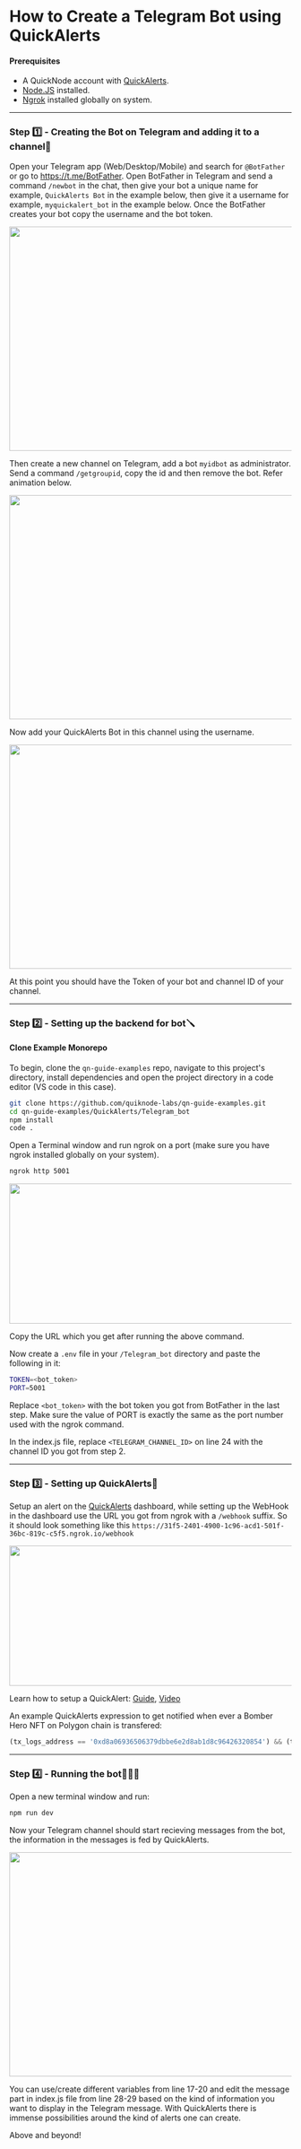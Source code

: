 # How to Create a Telegram Bot using QuickAlerts

#### Prerequisites
- A QuickNode account with [QuickAlerts](https://www.quicknode.com/quickalerts?utm_source=qn-github&utm_campaign=quickalerts_telegram_bot&utm_content=sign-up&utm_medium=generic).
- [Node.JS](https://nodejs.org/en/) installed.
- [Ngrok](https://ngrok.com/) installed globally on system.

---
### Step 1️⃣ - Creating the Bot on Telegram and adding it to a channel🤖
Open your Telegram app (Web/Desktop/Mobile) and search for `@BotFather` or go to https://t.me/BotFather. Open BotFather in Telegram and send a command `/newbot` in the chat, then give your bot a unique name for example, `QuickAlerts Bot` in the example below, then give it a username for example, `myquickalert_bot` in the example below. Once the BotFather creates your bot copy the username and the bot token.

<img src="https://user-images.githubusercontent.com/41318044/218246184-82822b29-b93b-4c72-86eb-85aa3a8f074b.png"  width="800" height="400">

Then create a new channel on Telegram, add a bot `myidbot` as administrator. Send a command `/getgroupid`, copy the id and then remove the bot. Refer animation below.

<img src="https://user-images.githubusercontent.com/41318044/218247223-6c3e70c9-efba-4c85-9b3a-65e6df56f40b.gif"  width="800" height="400">

Now add your QuickAlerts Bot in this channel using the username.

<img src="https://user-images.githubusercontent.com/41318044/218247724-0936f5e6-e90c-4d90-95d1-1d9919a052d0.gif"  width="800" height="400">

At this point you should have the Token of your bot and channel ID of your channel.

---
### Step 2️⃣ - Setting up the backend for bot🪛

#### Clone Example Monorepo

To begin, clone the `qn-guide-examples` repo, navigate to this project's directory, install dependencies and open the project directory in a code editor (VS code in this case).

```bash
git clone https://github.com/quiknode-labs/qn-guide-examples.git
cd qn-guide-examples/QuickAlerts/Telegram_bot
npm install
code .
```

Open a Terminal window and run ngrok on a port (make sure you have ngrok installed globally on your system).

```bash
ngrok http 5001
```

<img src="https://user-images.githubusercontent.com/41318044/218252391-967a4c78-5c9c-4ec0-a819-487adca341d5.png"  width="800" height="250">

Copy the URL which you get after running the above command.

Now create a `.env` file in your `/Telegram_bot` directory and paste the following in it:

```bash
TOKEN=<bot_token>
PORT=5001
```

Replace `<bot_token>` with the bot token you got from BotFather in the last step. Make sure the value of PORT is exactly the same as the port number used with the ngrok command.

In the index.js file, replace `<TELEGRAM_CHANNEL_ID>` on line 24 with the channel ID you got from step 2.

---
### Step 3️⃣ - Setting up QuickAlerts🔔
Setup an alert on the [QuickAlerts](https://www.quicknode.com/quickalerts?utm_source=qn-github&utm_campaign=quickalerts_telegram_bot&utm_content=sign-up&utm_medium=generic) dashboard, while setting up the WebHook in the dashboard use the URL you got from ngrok with a `/webhook` suffix. So it should look something like this `https://31f5-2401-4900-1c96-acd1-501f-36bc-819c-c5f5.ngrok.io/webhook`

<img src="https://user-images.githubusercontent.com/41318044/218255250-012bacde-6c71-4ade-b55b-ce432e3ed870.png"  width="800" height="250">

Learn how to setup a QuickAlert:
[Guide](https://www.quicknode.com/guides/knowledge-base/an-overview-of-quicknodes-quickalerts), [Video](https://youtu.be/Y3UZDxX-ZD8)

An example QuickAlerts expression to get notified when ever a Bomber Hero NFT on Polygon chain is transfered:

```JavaScript
(tx_logs_address == '0xd8a06936506379dbbe6e2d8ab1d8c96426320854') && (tx_logs_topic0 == '0xddf252ad1be2c89b69c2b068fc378daa952ba7f163c4a11628f55a4df523b3ef')
```

---
### Step 4️⃣ - Running the bot🏃‍♂️💨
Open a new terminal window and run:

```bash
npm run dev
```

Now your Telegram channel should start recieving messages from the bot, the information in the messages is fed by QuickAlerts.

<img src="https://user-images.githubusercontent.com/41318044/218255804-8adb5fb2-c48f-45cc-bf2d-47e03046262d.png"  width="800" height="400">

You can use/create different variables from line 17-20 and edit the message part in index.js file from line 28-29 based on the kind of information you want to display in the Telegram message. With QuickAlerts there is immense possibilities around the kind of alerts one can create. 

Above and beyond!